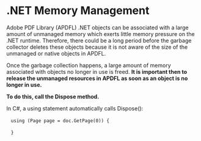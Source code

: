 # .NET Memory Management

Adobe PDF Library (APDFL) .NET objects can be associated with a large amount of unmanaged memory which exerts little memory pressure on the .NET runtime. Therefore, there could be a long period before the garbage collector deletes these objects because it is not aware of the size of the unmanaged or native objects in APDFL.  

Once the garbage collection happens, a large amount of memory associated with objects no longer in use is freed. **It is important then to release the unmanaged resources in APDFL as soon as an object is no longer in use.**   

**To do this, call the Dispose method.** 

In C#, a using statement automatically calls Dispose():  

   `using (Page page = doc.GetPage(0)) {`  

   `}`
